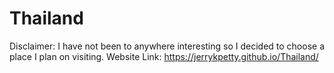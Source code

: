 # Thailand
Disclaimer: I have not been to anywhere interesting so I decided to choose a place I plan on visiting.
Website Link: https://jerrykpetty.github.io/Thailand/
